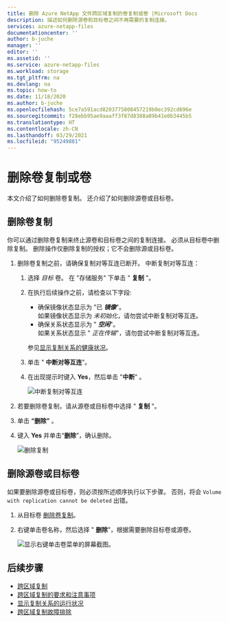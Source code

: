 ```yaml
---
title: 删除 Azure NetApp 文件跨区域复制的卷复制或卷 |Microsoft Docs
description: 描述如何删除源卷和目标卷之间不再需要的复制连接。
services: azure-netapp-files
documentationcenter: ''
author: b-juche
manager: ''
editor: ''
ms.assetid: ''
ms.service: azure-netapp-files
ms.workload: storage
ms.tgt_pltfrm: na
ms.devlang: na
ms.topic: how-to
ms.date: 11/18/2020
ms.author: b-juche
ms.openlocfilehash: 5ce7a591acd8203775808457219b0ec392cd696e
ms.sourcegitcommit: f28ebb95ae9aaaff3f87d8388a09b41e0b3445b5
ms.translationtype: HT
ms.contentlocale: zh-CN
ms.lasthandoff: 03/29/2021
ms.locfileid: "95249881"
---
```

# <a name="delete-volume-replications-or-volumes"></a>删除卷复制或卷

本文介绍了如何删除卷复制。 还介绍了如何删除源卷或目标卷。

## <a name="delete-volume-replications"></a>删除卷复制

你可以通过删除卷复制来终止源卷和目标卷之间的复制连接。 必须从目标卷中删除复制。 删除操作仅删除复制的授权；它不会删除源或目标卷。 

1. 删除卷复制之前，请确保复制对等互连已断开。 中断复制对等互连： 

    1. 选择 *目标* 卷。 在 "存储服务" 下单击 " **复制** "。  

    2.  在执行后续操作之前，请检查以下字段:  
        * 确保镜像状态显示为 "已 ***镜像***"。   
            如果镜像状态显示为 *未初始化*，请勿尝试中断复制对等互连。
        * 确保关系状态显示为 " ***空闲***"。   
            如果关系状态显示 " *正在传输*"，请勿尝试中断复制对等互连。   

        参见[显示复制关系的健康状况](cross-region-replication-display-health-status.md)。 

    3.  单击 " **中断对等互连**"。  

    4.  在出现提示时键入 **Yes**，然后单击 "**中断**" 。 

        ![中断复制对等互连](../media/azure-netapp-files/cross-region-replication-break-replication-peering.png)


1. 若要删除卷复制，请从源卷或目标卷中选择 " **复制** "。  

2. 单击 **“删除”** 。    

3. 键入 **Yes** 并单击“**删除**”，确认删除。   

    ![删除复制](../media/azure-netapp-files/cross-region-replication-delete-replication.png)

## <a name="delete-source-or-destination-volumes"></a>删除源卷或目标卷

如果要删除源卷或目标卷，则必须按所述顺序执行以下步骤。 否则，将会 `Volume with replication cannot be deleted` 出错。  

1. 从目标卷 [删除卷复制](#delete-volume-replications)。   

2. 右键单击卷名称，然后选择 " **删除**"，根据需要删除目标卷或源卷。   

    ![显示右键单击卷菜单的屏幕截图。](../media/azure-netapp-files/cross-region-replication-delete-volume.png)

## <a name="next-steps"></a>后续步骤  

* [跨区域复制](cross-region-replication-introduction.md)
* [跨区域复制的要求和注意事项](cross-region-replication-requirements-considerations.md)
* [显示复制关系的运行状况](cross-region-replication-display-health-status.md)
* [跨区域复制故障排除](troubleshoot-cross-region-replication.md)

